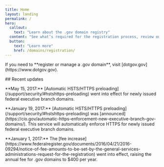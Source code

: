 ```yaml
---
title: Home
layout: landing
permalink: /
hero:
  callout:
    text: "Learn about the .gov domain registry"
  content: "See what’s required for the registration process, review our policies, or download data about .gov domains."
  button:
    text: "Learn more"
    href: /domains/registration/
---
```


<section class="usa-section bg-color-gray-lightest">
  <div class="usa-grid">
<p class="usa-font-lead">If you need to **register or manage a .gov domain**, visit [dotgov.gov](https://www.dotgov.gov).</p>
  </div>
</section>

<section class="usa-section">
  <div class="usa-grid usa-content">
<div class="usa-width-one-third">
## Recent updates
</div>

<div class="usa-width-two-thirds">
<p>**May 15, 2017:** [Automatic HSTS/HTTPS preloading](/support/security/#hstshttps-preloading) went into effect for newly issued federal executive branch domains.</p>
<p>**January 19, 2017:** [Automatic HSTS/HTTPS preloading](/support/security/#hstshttps-preloading) was [announced](https://cio.gov/automatic-https-enforcement-new-executive-branch-gov-domains/). This service will automatically enforce HTTPS for newly issued federal executive branch domains.</p>
<p>**January 1, 2017:** The [fee increase](https://www.federalregister.gov/documents/2016/04/21/2016-09294/notice-of-fee-amounts-to-be-set-by-the-general-services-administrations-request-for-the-registration) went into effect, raising the annual fee for .gov domains to $400 per year.</p>
</div>
</div>
</section>
